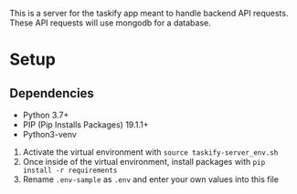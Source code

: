 This is a server for the taskify app meant to handle backend API requests. These API requests will use mongodb for a database.

# Setup

## Dependencies

* Python 3.7+
* PIP (Pip Installs Packages) 19.1.1+
* Python3-venv

1. Activate the virtual environment with `source taskify-server_env.sh`
2. Once inside of the virtual environment, install packages with `pip install -r requirements`
3. Rename `.env-sample` as `.env` and enter your own values into this file